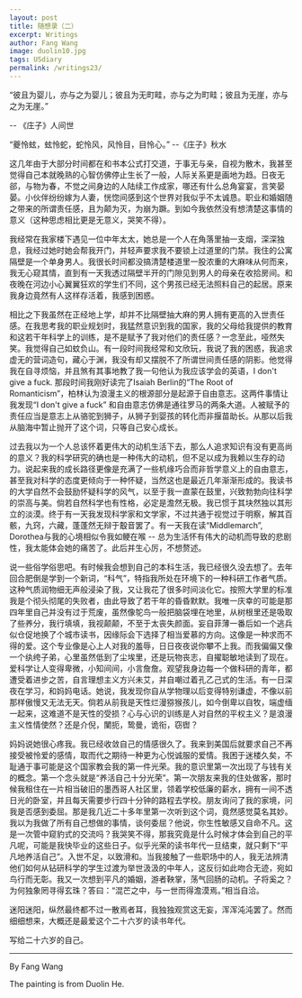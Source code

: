 ```yaml
---
layout: post
title: 随想录（二）
excerpt: Writings
author: Fang Wang
image: duolin10.jpg
tags: USdiary
permalink: /writings23/
---
```


“彼且为婴儿，亦与之为婴儿；彼且为无町畦，亦与之为町畦；彼且为无崖，亦与之为无崖。”     

-- 《庄子》人间世

“夔怜蚿，蚿怜蛇，蛇怜风，风怜目，目怜心。”    --《庄子》秋水

这几年由于大部分时间都在和书本公式打交道，于事无与亲，自视为散木，我甚至觉得自己本就晚熟的心智仿佛停止生长了一般，人际关系更是画地为趋。日夜无郤，与物为春，不觉之间身边的人陆续工作成家，哪还有什么总角宴宴，言笑晏晏。小伙伴纷纷嫁为人妻，恍惚间感到这个世界对我似乎不太诚恳。职业和婚姻随之带来的所谓责任感，且为颠为灭，为崩为蹶。到如今我依然没有想清楚这事情的意义（这种思虑相比更是无意义，哭笑不得）。

我经常在我家楼下遇见一位中年太太，她总是一个人在角落里抽一支烟，深深独息，我经过她时她会帮我开门，并轻声要求我不要锁上过道里的门禁。我住的公寓隔壁是一个单身男人。我很长时间都没搞清楚楼道里一股浓重的大麻味从何而来，我无心窥其情，直到有一天我透过隔壁半开的门隙见到男人的母亲在收拾房间。和夜晚在河边小心翼翼狂欢的学生们不同，这个男孩已经无法照料自己的起居。原来我身边竟然有人这样存活着，我感到困惑。

相比之下我虽然在正经地上学，却并不比隔壁抽大麻的男人拥有更高的入世责任感。在我思考我的职业规划时，我猛然意识到我的国家，我的父母给我提供的教育和这若干年科学上的训练，是不是赋予了我对他们的责任感？一念至此，哑然失笑。我觉得自己如蚊负山。有一段时间我经常和文欣玩，我说了我的困惑，我追求虚无的营词造句，藏心于渊，我没有却又摆脱不了所谓世间责任感的阴影。他觉得我在自寻烦恼，并且煞有其事地教了我一句他认为我应该学会的英语，I don't give a fuck. 那段时间我刚好读完了Isaiah Berlin的“The Root of Romanticism”，柏林认为浪漫主义的根源部分是起源于自由意志。这两件事情让我发现“I don't give a fuck” 和自由意志仿佛是通往罗马的两条大道。人被赋予的责任应当是意志上从骆驼到狮子，从狮子到婴孩的转化而非揠苗助长。从那以后我从脑海中暂止抛开了这个词，只等自己安心成长。

过去我以为一个人总该怀着更伟大的动机生活下去，那么人追求知识有没有更高尚的意义？我的科学研究的确也是一种伟大的动机，但不足以成为我赖以生存的动力。说起来我的成长路径更像是充满了一些机缘巧合而非哲学意义上的自由意志，甚至我对科学的态度更倾向于一种怀疑，当然这也是最近几年渐渐形成的。我读书的大学自然不会鼓励怀疑科学的风气，以至于我一直蒙在鼓里，兴致勃勃向往科学的崇高与美。倘若自然科学也有性格，必定是澹然无极。我已惯于其块然独以其形立的淡漠。终于有一天我发现科学家和文学家，不过共通于视觉过于明察，解其百骸，九窍，六藏，蓬蓬然无辩于鷇音罢了。有一天我在读“Middlemarch”, Dorothea与我的心境相似令我如鲠在喉 -- 总为生活怀有伟大的动机而导致的悲剧性，我太能体会她的痛苦了。此后并生心厉，不想赘述。

说一些俗学俗思吧。有时候我会想到自己的本科生活，我已经很久没去想了。去年回合肥倒是学到一个新词，“科气”，特指我所处在环境下的一种科研工作者气质。这种气质润物细无声般浸染了我，又让我花了很多时间淡化它。按照大学里的标准我是个彻头彻尾的失败者，由此导致了若干年的昏昏默默。我唯一庆幸的可能是那四年里自己并没有过于荒废，虽然像鸵鸟一般把脑袋埋在地里，从树根里还是吸取了些养分，我行填填，我视颠颠，不至于太丧失颜面。妄自菲薄一番后如一个逃兵似仓促地换了个城市读书，因缘际会下选择了相当爱慕的方向。这像是一种求而不得的爱。这个专业像是心上人对我的羞辱，日日夜夜说你攀不上我。而我偏偏又像一个纨绔子弟，心里虽然低到了尘埃里，还是玩物丧志，自擢聪敏地读到了现在。爱科学让人变得卑微，小知间间，小言詹詹。观望我身边每一个做科研的青年，都遭受着进步之苦，自言理想主义方兴未艾，并自嘲过着孔乙己式的生活。有一日深夜在学习，和妈妈电话。她说，我发现你自从学物理以后变得特别谦虚，不像以前那样傲慢又无法无天。倘若从前我是天性烂漫猕猴孩儿，如今倒卑以自牧，端虚缅一起来，这难道不是天性的受损？心与心识的训练是人对自然的平权主义？是浪漫主义性情使然？还是介倪，闉扼，鸷曼，诡衔，窃辔？

妈妈说她很心疼我。我已经收敛自己的情感很久了。我来到美国后就要求自己不再接受被怜爱的感情，取而代之期待一种更为心悦诚服的爱情。我困于迷楼久矣，不耻通于事可能是这个国家教会我的第一件光荣。我的意识里第一次出现了与钱有关的概念。第一个念头就是“养活自己十分光荣”。第一次朋友来我的住处做客，那时候我租住在一片相当破旧的墨西哥人社区里，领着学校低廉的薪水，拥有一间不透日光的卧室，并且每天需要步行四十分钟的路程去学校。朋友询问了我的家境，问我是否感到委屈。那是我几近二十多年里第一次听到这个词，竟然感觉莫名其妙。我以为我做了所有自己想做的事情，谈何委屈？他说，你生性敏感又自命不凡。这是一次管中窥豹式的交流吗？我哭笑不得，那我究竟是什么时候才体会到自己的平凡呢，可能是我快毕业的这些日子。似乎光荣的读书年代一旦结束，就只剩下“平凡地养活自己”。入世不足，以致滑和。当我接触了一些职场中的人，我无法辨清他们如何从钻研科学的学生过渡为举世汲汲的中年人，这反衍如此吻合无迹，宛如鸟行而无彰。我又一次想到平凡的婚姻，游者鞅掌，荡气回肠的动机。子将奚之？为何独象罔寻得玄珠？答曰：“混芒之中，与一世而得澹漠焉。”相当自洽。

迷阳迷阳，纵然最终都不过一散焉者耳，我独独观赏这无妄，浑浑沌沌罢了。然而细细想来，大概还是最爱这个二十六岁的读书年代。

写给二十六岁的自己。



****

By Fang Wang

The painting is from Duolin He.